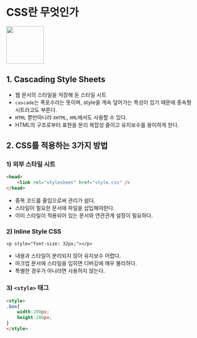 # CSS란 무엇인가

<img src="https://img1.daumcdn.net/thumb/R1280x0/?scode=mtistory2&fname=https%3A%2F%2Fblog.kakaocdn.net%2Fdn%2Fbsrlt8%2FbtqUGU6ri3U%2FW1wE8By4NSPKSpunNYQzyk%2Fimg.png" width="100px">

## 1. Cascading Style Sheets

- 웹 문서의 스타일을 저장해 둔 스타일 시트
- `cascade`는 폭포수라는 뜻이며, style을 계속 덮어가는 특성이 있기 때문에 종속형 시트라고도 부른다.
- `HTML` 뿐만아니라 `XHTML`, `XML`에서도 사용할 수 있다.
- HTML의 구조로부터 표현을 분리 복잡성 줄이고 유지보수를 용이하게 한다.

## 2. CSS를 적용하는 3가지 방법

### 1) 외부 스타일 시트

```html
<head>
    <link rel="stylesheet" href="style.css" />
</head>
```

- 중복 코드를 줄임으로써 관리가 쉽다.
- 스타일이 필요한 문서에 파일을 삽입해야한다.
- 이미 스타일이 적용되어 있는 문서와 연관관계 설정이 필요하다.

### 2) Inline Style CSS

`<p style="font-size: 32px;"></p>`

- 내용과 스타일이 분리되지 않아 유지보수 어렵다.
- 마크업 문서에 스타일을 입히면 디버깅에 매우 불리하다.
- 특별한 경우가 아니라면 사용하지 않는다.

### 3) `<style>` 태그

```html
<style>
.box{
    width:200px;
    height:200px;
}
</style>
```
